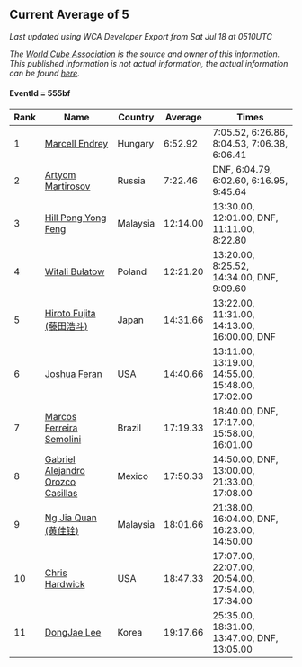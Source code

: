 ## Current Average of 5

*Last updated using WCA Developer Export from Sat Jul 18 at 0510UTC*

*The [World Cube Association](https://www.worldcubeassociation.org) is the source and owner of this information. This published information is not actual information, the actual information can be found [here](https://www.worldcubeassociation.org/results).*

#### EventId = 555bf

|Rank|Name|Country|Average|Times|  
|--|--|--|--|--|  
|1|[Marcell Endrey](https://www.worldcubeassociation.org/persons/2007ENDR01)|Hungary|6:52.92|7:05.52, 6:26.86, 8:04.53, 7:06.38, 6:06.41|  
|2|[Artyom Martirosov](https://www.worldcubeassociation.org/persons/2016MART29)|Russia|7:22.46|DNF, 6:04.79, 6:02.60, 6:16.95, 9:45.64|  
|3|[Hill Pong Yong Feng](https://www.worldcubeassociation.org/persons/2017FENG10)|Malaysia|12:14.00|13:30.00, 12:01.00, DNF, 11:11.00, 8:22.80|  
|4|[Witali Bułatow](https://www.worldcubeassociation.org/persons/2015BUAT01)|Poland|12:21.20|13:20.00, 8:25.52, 14:34.00, DNF, 9:09.60|  
|5|[Hiroto Fujita (藤田浩斗)](https://www.worldcubeassociation.org/persons/2012FUJI01)|Japan|14:31.66|13:22.00, 11:31.00, 14:13.00, 16:00.00, DNF|  
|6|[Joshua Feran](https://www.worldcubeassociation.org/persons/2011FERA01)|USA|14:40.66|13:11.00, 13:19.00, 14:55.00, 15:48.00, 17:02.00|  
|7|[Marcos Ferreira Semolini](https://www.worldcubeassociation.org/persons/2017SEMO02)|Brazil|17:19.33|18:40.00, DNF, 17:17.00, 15:58.00, 16:01.00|  
|8|[Gabriel Alejandro Orozco Casillas](https://www.worldcubeassociation.org/persons/2008CASI01)|Mexico|17:50.33|14:50.00, DNF, 13:00.00, 21:33.00, 17:08.00|  
|9|[Ng Jia Quan (黄佳铨)](https://www.worldcubeassociation.org/persons/2015QUAN03)|Malaysia|18:01.66|21:38.00, 16:04.00, DNF, 16:23.00, 14:50.00|  
|10|[Chris Hardwick](https://www.worldcubeassociation.org/persons/2003HARD01)|USA|18:47.33|17:07.00, 22:07.00, 20:54.00, 17:54.00, 17:34.00|  
|11|[DongJae Lee](https://www.worldcubeassociation.org/persons/2018LEED01)|Korea|19:17.66|25:35.00, 18:31.00, 13:47.00, DNF, 13:05.00|  
